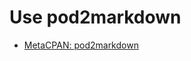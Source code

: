 # Use pod2markdown

- [MetaCPAN: pod2markdown](https://metacpan.org/source/RWSTAUNER/Pod-Markdown-2.000/bin/pod2markdown)
